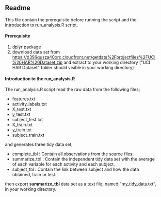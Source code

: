 ## Readme
This file contain the prerequisite before running the script and the introduction to run_analysis.R script.

#### Prerequisite
1. dplyr package
2. download data set from https://d396qusza40orc.cloudfront.net/getdata%2Fprojectfiles%2FUCI%20HAR%20Dataset.zip and extract to your working directory ("UCI HAR Dataset" folder should visible in your working directory)

#### Introduction to the run_analysis.R
The run_analysis.R script read the raw data from the following files;
- features.txt
- activity_labels.txt
- X_test.txt
- y_test.txt
- subject_test.txt
- X_train.txt
- y_train.txt
- subject_train.txt

and generates three tidy data set;
- complete_tbl  : Contain all observations from the source files.
- summarize_tbl : Contain the independent tidy data set with the average of each variable for each activity and each subject.
- subject_tbl   : Contain the link between subject and how the data obtained, train or test.

then export **summarize_tbl** data set as a text file, named "my_tidy_data.txt", in your working directory.

